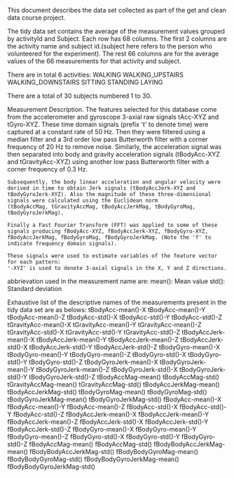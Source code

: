 This document describes the data set collected as part of the get and clean data course project.

The tidy data set contains the average of the measurement values grouped by activityId and Subject.
Each row has 68 columns.
The first 2 columns are the activity name and subject id.(subject here refers to the person who volunteered for the experiment).
The rest 66 columns are for the average values of the 66 measurements for that activity and subject.

There are in total 6 activities:
	WALKING
	WALKING_UPSTAIRS
	WALKING_DOWNSTAIRS
	SITTING
	STANDING
	LAYING

There are a total of 30 subjects numbered 1 to 30.
	
Measurement Description.
	The features selected for this database come from the accelerometer and gyroscope 3-axial raw signals tAcc-XYZ and tGyro-XYZ.
	 These time domain signals (prefix 't' to denote time) were captured at a constant rate of 50 Hz. Then they were filtered using a 
	 median filter and a 3rd order low pass Butterworth filter with a corner frequency of 20 Hz to remove noise. 
	 Similarly, the acceleration signal was then separated into body and gravity acceleration signals (tBodyAcc-XYZ and tGravityAcc-XYZ) 
	 using another low pass Butterworth filter with a corner frequency of 0.3 Hz. 
		
	Subsequently, the body linear acceleration and angular velocity were derived in time to obtain Jerk signals (tBodyAccJerk-XYZ and 
	tBodyGyroJerk-XYZ). Also the magnitude of these three-dimensional signals were calculated using the Euclidean norm 
	(tBodyAccMag, tGravityAccMag, tBodyAccJerkMag, tBodyGyroMag, tBodyGyroJerkMag). 

	Finally a Fast Fourier Transform (FFT) was applied to some of these signals producing fBodyAcc-XYZ, fBodyAccJerk-XYZ, fBodyGyro-XYZ, fBodyAccJerkMag, fBodyGyroMag, fBodyGyroJerkMag. (Note the 'f' to indicate frequency domain signals). 

	These signals were used to estimate variables of the feature vector for each pattern:  
	'-XYZ' is used to denote 3-axial signals in the X, Y and Z directions.

abbrievation used in the measurement name are:
	mean(): Mean value
	std(): Standard deviation

Exhaustive list of the descriptive names of the measurements present in the tidy data set are as belows:
	tBodyAcc-mean()-X
	tBodyAcc-mean()-Y
	tBodyAcc-mean()-Z
	tBodyAcc-std()-X
	tBodyAcc-std()-Y
	tBodyAcc-std()-Z
	tGravityAcc-mean()-X
	tGravityAcc-mean()-Y
	tGravityAcc-mean()-Z
	tGravityAcc-std()-X
	tGravityAcc-std()-Y
	tGravityAcc-std()-Z
	tBodyAccJerk-mean()-X
	tBodyAccJerk-mean()-Y
	tBodyAccJerk-mean()-Z
	tBodyAccJerk-std()-X
	tBodyAccJerk-std()-Y
	tBodyAccJerk-std()-Z
	tBodyGyro-mean()-X
	tBodyGyro-mean()-Y
	tBodyGyro-mean()-Z
	tBodyGyro-std()-X
	tBodyGyro-std()-Y
	tBodyGyro-std()-Z
	tBodyGyroJerk-mean()-X
	tBodyGyroJerk-mean()-Y
	tBodyGyroJerk-mean()-Z
	tBodyGyroJerk-std()-X
	tBodyGyroJerk-std()-Y
	tBodyGyroJerk-std()-Z
	tBodyAccMag-mean()
	tBodyAccMag-std()
	tGravityAccMag-mean()
	tGravityAccMag-std()
	tBodyAccJerkMag-mean()
	tBodyAccJerkMag-std()
	tBodyGyroMag-mean()
	tBodyGyroMag-std()
	tBodyGyroJerkMag-mean()
	tBodyGyroJerkMag-std()
	fBodyAcc-mean()-X
	fBodyAcc-mean()-Y
	fBodyAcc-mean()-Z
	fBodyAcc-std()-X
	fBodyAcc-std()-Y
	fBodyAcc-std()-Z
	fBodyAccJerk-mean()-X
	fBodyAccJerk-mean()-Y
	fBodyAccJerk-mean()-Z
	fBodyAccJerk-std()-X
	fBodyAccJerk-std()-Y
	fBodyAccJerk-std()-Z
	fBodyGyro-mean()-X
	fBodyGyro-mean()-Y
	fBodyGyro-mean()-Z
	fBodyGyro-std()-X
	fBodyGyro-std()-Y
	fBodyGyro-std()-Z
	fBodyAccMag-mean()
	fBodyAccMag-std()
	fBodyBodyAccJerkMag-mean()
	fBodyBodyAccJerkMag-std()
	fBodyBodyGyroMag-mean()
	fBodyBodyGyroMag-std()
	fBodyBodyGyroJerkMag-mean()
	fBodyBodyGyroJerkMag-std()